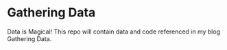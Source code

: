 # Gathering Data
Data is Magical!
This repo will contain data and code referenced in my blog Gathering Data.
